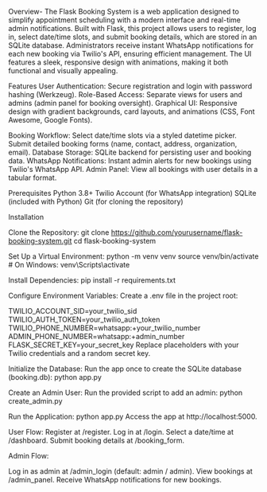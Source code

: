 Overview-
The Flask Booking System is a web application designed to simplify appointment scheduling with a modern interface and real-time admin notifications.
Built with Flask, this project allows users to register, log in, select date/time slots, and submit booking details, which are stored in an SQLite database. 
Administrators receive instant WhatsApp notifications for each new booking via Twilio's API, ensuring efficient management. 
The UI features a sleek, responsive design with animations, making it both functional and visually appealing.

Features
User Authentication: Secure registration and login with password hashing (Werkzeug).
Role-Based Access: Separate views for users and admins (admin panel for booking oversight).
Graphical UI: Responsive design with gradient backgrounds, card layouts, and animations (CSS, Font Awesome, Google Fonts).


Booking Workflow:
Select date/time slots via a styled datetime picker.
Submit detailed booking forms (name, contact, address, organization, email).
Database Storage: SQLite backend for persisting user and booking data.
WhatsApp Notifications: Instant admin alerts for new bookings using Twilio's WhatsApp API.
Admin Panel: View all bookings with user details in a tabular format.


Prerequisites
Python 3.8+
Twilio Account (for WhatsApp integration)
SQLite (included with Python)
Git (for cloning the repository)

Installation

Clone the Repository:
git clone https://github.com/yourusername/flask-booking-system.git
cd flask-booking-system

Set Up a Virtual Environment:
python -m venv venv
source venv/bin/activate  # On Windows: venv\Scripts\activate

Install Dependencies:
pip install -r requirements.txt

Configure Environment Variables:
Create a .env file in the project root:

TWILIO_ACCOUNT_SID=your_twilio_sid
TWILIO_AUTH_TOKEN=your_twilio_auth_token
TWILIO_PHONE_NUMBER=whatsapp:+your_twilio_number
ADMIN_PHONE_NUMBER=whatsapp:+admin_number
FLASK_SECRET_KEY=your_secret_key
Replace placeholders with your Twilio credentials and a random secret key.


Initialize the Database:
Run the app once to create the SQLite database (booking.db):
python app.py

Create an Admin User:
Run the provided script to add an admin:
python create_admin.py

Run the Application:
python app.py
Access the app at http://localhost:5000.

User Flow:
Register at /register.
Log in at /login.
Select a date/time at /dashboard.
Submit booking details at /booking_form.

Admin Flow:

Log in as admin at /admin_login (default: admin / admin).
View bookings at /admin_panel.
Receive WhatsApp notifications for new bookings.
